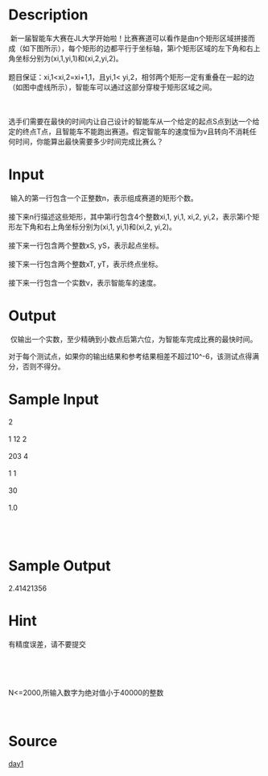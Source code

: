 
# Description

<div class="content"><p> 新一届智能车大赛在JL大学开始啦！比赛赛道可以看作是由n个矩形区域拼接而成（如下图所示），每个矩形的边都平行于坐标轴，第i个矩形区域的左下角和右上角坐标分别为(xi,1,yi,1)和(xi,2,yi,2)。<br/>
<br/>
题目保证：xi,1&lt;xi,2=xi+1,1，且yi,1&lt; yi,2，相邻两个矩形一定有重叠在一起的边（如图中虚线所示），智能车可以通过这部分穿梭于矩形区域之间。</p>
<p><img height="0" alt="" width="0" src="source/bzoj/2433/img/aHR0cHM6Ly9seWRzeS5jb20vSnVkZ2VPbmxpbmUvdXBsb2FkLzIwMTEwOC8xMTEuanBn.jpg"/><br/>
<br/>
<br/>
选手们需要在最快的时间内让自己设计的智能车从一个给定的起点S点到达一个给定的终点T点，且智能车不能跑出赛道。假定智能车的速度恒为v且转向不消耗任何时间，你能算出最快需要多少时间完成比赛么？</p></div>

# Input

<div class="content"><p> 输入的第一行包含一个正整数n，表示组成赛道的矩形个数。<br/>
<br/>
接下来n行描述这些矩形，其中第i行包含4个整数xi,1, yi,1, xi,2, yi,2，表示第i个矩形左下角和右上角坐标分别为(xi,1, yi,1)和(xi,2, yi,2)。<br/>
<br/>
接下来一行包含两个整数xS, yS，表示起点坐标。<br/>
<br/>
接下来一行包含两个整数xT, yT，表示终点坐标。<br/>
<br/>
接下来一行包含一个实数v，表示智能车的速度。</p></div>

# Output

<div class="content"><p> 仅输出一个实数，至少精确到小数点后第六位，为智能车完成比赛的最快时间。</p>
<p>对于每个测试点，如果你的输出结果和参考结果相差不超过10^-6，该测试点得满分，否则不得分。</p></div>

# Sample Input

<div class="content"><span class="sampledata">2<br/>
<br/>
1 12 2<br/>
<br/>
203 4<br/>
<br/>
1 1<br/>
<br/>
30<br/>
<br/>
1.0<br/>
<br/>
<br/>
<br/>
</span></div>

# Sample Output

<div class="content"><span class="sampledata">2.41421356</span></div>

# Hint

<div class="content"><p></p><p>有精度误差，请不要提交</p><br/>
<p></p><br/>
<p>N&lt;=2000,所输入数字为绝对值小于40000的整数</p><br/>
<p></p><p></p></div>

# Source

<div class="content"><p><a href="problemset.php?search=day1">day1</a></p></div>

